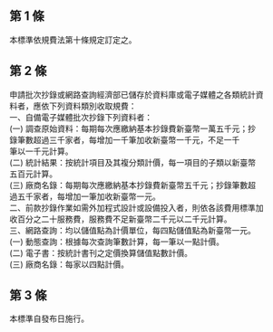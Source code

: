 第 1 條
-------
本標準依規費法第十條規定訂定之。

第 2 條
-------
申請批次抄錄或網路查詢經濟部已儲存於資料庫或電子媒體之各類統計資  
料者，應依下列資料類別收取規費：  
一、自備電子媒體批次抄錄下列資料者：  
 (一) 調查原始資料：每期每次應繳納基本抄錄費新臺幣一萬五千元；抄  
      錄筆數超過三千家者，每增加一千筆加收新臺幣一千元，不足一千  
      筆以一千元計算。  
 (二) 統計結果：按統計項目及其複分類計價，每一項目的子類以新臺幣  
      五百元計算。  
 (三) 廠商名錄：每期每次應繳納基本抄錄費新臺幣五千元；抄錄筆數超  
      過五千家者，每增加一筆加收新臺幣一元。  
二、前款抄錄作業如需外加程式設計或設備投入者，則依各該費用標準加  
    收百分之二十服務費，服務費不足新臺幣二千元以二千元計算。  
三、網路查詢：均以儲值點為計價單位，每四點儲值點為新臺幣一元。  
 (一) 動態查詢：根據每次查詢筆數計算，每一筆以一點計價。  
 (二) 電子書：按統計書刊之定價換算儲值點數計價。  
 (三) 廠商名錄：每家以四點計價。

第 3 條
-------
本標準自發布日施行。

